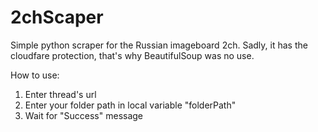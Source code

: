 # 2chScaper
Simple python scraper for the Russian imageboard 2ch. Sadly, it has the cloudfare protection, that's why BeautifulSoup was no use.


How to use:
1. Enter thread's url
2. Enter your folder path in local variable "folderPath"
3. Wait for "Success" message
